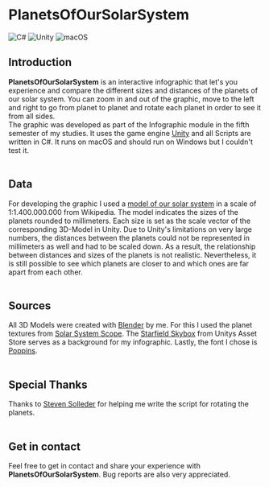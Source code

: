 # PlanetsOfOurSolarSystem
![C#](https://img.shields.io/badge/C%23-9.0-9cf)
![Unity](https://img.shields.io/badge/Unity-2021.2.9f1-9cf)
![macOS](https://img.shields.io/badge/macOS-passing-blue)

## Introduction
**PlanetsOfOurSolarSystem** is an interactive infographic that let's you experience and compare the different sizes and distances of the planets of our solar system. You can zoom in and out of the graphic, move to the left and right to go from planet to planet and rotate each planet in order to see it from all sides.
<br>
The graphic was developed as part of the Infographic module in the fifth semester of my studies. It uses the game engine [Unity](https://unity.com/) and all Scripts are written in C#. It runs on macOS and should run on Windows but I couldn't test it.
<br><br>
## Data
For developing the graphic I used a [model of our solar system](https://de.wikipedia.org/wiki/Modell_des_Sonnensystems) in a scale of 1:1.400.000.000 from Wikipedia. The model indicates the sizes of the planets rounded to millimeters. Each size is set as the scale vector of the corresponding 3D-Model in Unity. 
Due to Unity's limitations on very large numbers, the distances between the planets could not be represented in millimeters as well and had to be scaled down. As a result, the relationship between distances and sizes of the planets is not realistic. Nevertheless, it is still possible to see which planets are closer to and which ones are far apart from each other.
<br><br>
## Sources
All 3D Models were created with [Blender](https://www.blender.org/) by me. For this I used the planet textures from [Solar System Scope](https://www.solarsystemscope.com/textures/).
The [Starfield Skybox](https://assetstore.unity.com/packages/2d/textures-materials/sky/starfield-skybox-92717) from Unitys Asset Store serves as a background for my infographic. Lastly, the font I chose is [Poppins](https://fonts.google.com/specimen/Poppins).
<br><br>
## Special Thanks
Thanks to [Steven Solleder](https://github.com/stevensolleder) for helping me write the script for rotating the planets.
<br><br>
## Get in contact
Feel free to get in contact and share your experience with **PlanetsOfOurSolarSystem**. Bug reports are also very appreciated.
